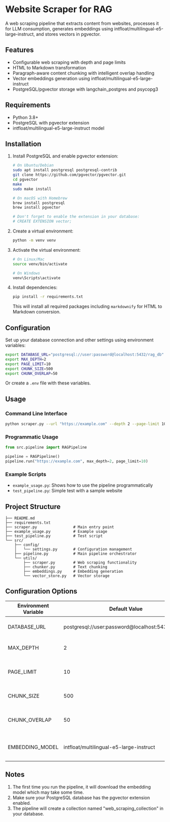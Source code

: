 # Website Scraper for RAG

A web scraping pipeline that extracts content from websites, processes it for LLM consumption, generates embeddings using intfloat/multilingual-e5-large-instruct, and stores vectors in pgvector.

## Features
- Configurable web scraping with depth and page limits
- HTML to Markdown transformation
- Paragraph-aware content chunking with intelligent overlap handling
- Vector embeddings generation using intfloat/multilingual-e5-large-instruct
- PostgreSQL/pgvector storage with langchain_postgres and psycopg3

## Requirements
- Python 3.8+
- PostgreSQL with pgvector extension
- intfloat/multilingual-e5-large-instruct model

## Installation

1. Install PostgreSQL and enable pgvector extension:
   ```bash
   # On Ubuntu/Debian
   sudo apt install postgresql postgresql-contrib
   git clone https://github.com/pgvector/pgvector.git
   cd pgvector
   make
   sudo make install
   
   # On macOS with Homebrew
   brew install postgresql
   brew install pgvector
   
   # Don't forget to enable the extension in your database:
   # CREATE EXTENSION vector;
   ```

2. Create a virtual environment:
   ```bash
   python -m venv venv
   ```

3. Activate the virtual environment:
   ```bash
   # On Linux/Mac
   source venv/bin/activate
   
   # On Windows
   venv\Scripts\activate
   ```

4. Install dependencies:
   ```bash
   pip install -r requirements.txt
   ```
   
   This will install all required packages including `markdownify` for HTML to Markdown conversion.

## Configuration

Set up your database connection and other settings using environment variables:

```bash
export DATABASE_URL="postgresql://user:password@localhost:5432/rag_db"
export MAX_DEPTH=2
export PAGE_LIMIT=10
export CHUNK_SIZE=500
export CHUNK_OVERLAP=50
```

Or create a `.env` file with these variables.

## Usage

### Command Line Interface
```bash
python scraper.py --url "https://example.com" --depth 2 --page-limit 10
```

### Programmatic Usage
```python
from src.pipeline import RAGPipeline

pipeline = RAGPipeline()
pipeline.run("https://example.com", max_depth=2, page_limit=10)
```

### Example Scripts
- `example_usage.py`: Shows how to use the pipeline programmatically
- `test_pipeline.py`: Simple test with a sample website

## Project Structure
```
├── README.md
├── requirements.txt
├── scraper.py                # Main entry point
├── example_usage.py          # Example usage
├── test_pipeline.py          # Test script
└── src/
    ├── config/
    │   └── settings.py       # Configuration management
    ├── pipeline.py           # Main pipeline orchestrator
    └── utils/
        ├── scraper.py        # Web scraping functionality
        ├── chunker.py        # Text chunking
        ├── embeddings.py     # Embedding generation
        └── vector_store.py   # Vector storage
```

## Configuration Options

| Environment Variable | Default Value | Description |
|---------------------|---------------|-------------|
| DATABASE_URL | postgresql://user:password@localhost:5432/rag_db | PostgreSQL connection string |
| MAX_DEPTH | 2 | Maximum crawling depth |
| PAGE_LIMIT | 10 | Maximum number of pages to scrape |
| CHUNK_SIZE | 500 | Size of text chunks in characters |
| CHUNK_OVERLAP | 50 | Overlap between chunks in characters |
| EMBEDDING_MODEL | intfloat/multilingual-e5-large-instruct | Sentence transformer model for embeddings |

## Notes

1. The first time you run the pipeline, it will download the embedding model which may take some time.
2. Make sure your PostgreSQL database has the pgvector extension enabled.
3. The pipeline will create a collection named "web_scraping_collection" in your database.